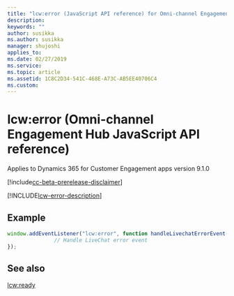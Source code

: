 ```yaml
---
title: "lcw:error (JavaScript API reference) for Omni-channel Engagement Hub in Dynamics 365 | MicrosoftDocs"
description: 
keywords: ""
author: susikka
ms.author: susikka
manager: shujoshi
applies_to: 
ms.date: 02/27/2019
ms.service: 
ms.topic: article
ms.assetid: 1C8C2D34-541C-468E-A73C-AB5EE40706C4
ms.custom: 
---
```

# lcw:error (Omni-channel Engagement Hub JavaScript API reference)

Applies to Dynamics 365 for Customer Engagement apps version 9.1.0

[!include[cc-beta-prerelease-disclaimer](../../../../includes/cc-beta-prerelease-disclaimer.md)]

[!INCLUDE[lcw-error-description](../includes/lcw-error-description.md)]

## Example

```JavaScript
window.addEventListener("lcw:error", function handleLivechatErrorEvent(){
               // Handle LiveChat error event
});

```
## See also

[lcw:ready](lcw-ready.md)